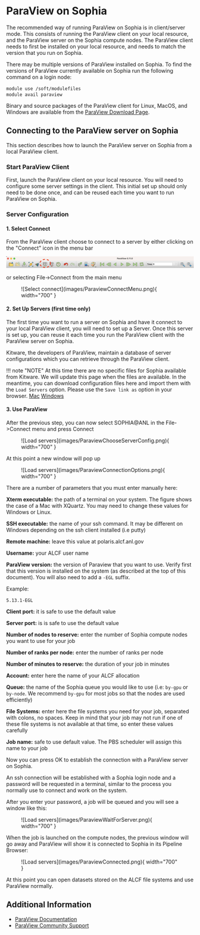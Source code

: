 # ParaView on Sophia

The recommended way of running ParaView on Sophia is in client/server mode. This consists of running the ParaView client on your local resource, and the ParaView server on the Sophia compute nodes. The ParaView client needs to first be installed on your local resource, and needs to match the version that you run on Sophia.

There may be multiple versions of ParaView installed on Sophia. To find the versions of ParaView currently available on Sophia run the following command on a login node: 
```
module use /soft/modulefiles
module avail paraview
```

Binary and source packages of the ParaView client for Linux, MacOS, and Windows are available from the [ParaView Download Page](https://www.paraview.org/download/). 

## Connecting to the ParaView server on Sophia
This section describes how to launch the ParaView server on Sophia from a local ParaView client.

### Start ParaView Client
First, launch the ParaView client on your local resource. You will need to configure some server settings in the client. This initial set up should only need to be done once, and can be reused each time you want to run ParaView on Sophia.

### Server Configuration

#### 1. Select Connect
From the ParaView client choose to connect to a server by either clicking on the "Connect" icon in the menu bar
 
![Connect icon](images/connect-icon.png) 

or selecting File->Connect from the main menu

<figure markdown>
  ![Select connect](images/ParaviewConnectMenu.png){ width="700" }
</figure>

#### 2. Set Up Servers (first time only)
The first time you want to run a server on Sophia and have it connect to your local ParaView client, you will need to set up a Server. Once this server is set up, you can reuse it each time you run the ParaView client with the ParaView server on Sophia.

Kitware, the developers of ParaView, maintain a database of server configurations which you can retrieve through the ParaView client.

!!! note "NOTE"
    At this time there are no specific files for Sophia available from Kitware. We will update this page when the files are available. In the meantime, you can download configuration files here and import them with the `Load Servers` option. Please use the `Save link as` option in your browser. [Mac](serverfiles/sophia.pvsc) [Windows](serverfiles/windowsToSophia.pvsc)
 

<!--
<figure markdown>
  ![Load servers](images/ParaviewFetchServers.png){ width="700" }
</figure>
-->




#### 3. Use ParaView

After the previous step, you can now select SOPHIA@ANL in the File->Connect menu and press Connect

<figure markdown>
  ![Load servers](images/ParaviewChooseServerConfig.png){ width="700" }
</figure>

At this point a new window will pop up

<figure markdown>
  ![Load servers](images/ParaviewConnectionOptions.png){ width="700" }
</figure>

There are a number of parameters that you must enter manually here:

**Xterm executable:** the path of a terminal on your system. The figure shows the case of a Mac with XQuartz. You may need to change these values for Windows or Linux.

**SSH executable:** the name of your ssh command. It may be different on Windows depending on the ssh client installed (i.e putty)

**Remote machine:** leave this value at polaris.alcf.anl.gov

**Username:** your ALCF user name

**ParaView version:** the version of Paraview that you want to use. Verify first that this version is installed on the system (as described at the top of this document). You will also need to add a `-EGL` suffix.

Example:
```
5.13.1-EGL
```

**Client port:** it is safe to use the default value

**Server port:** is is safe to use the default value

**Number of nodes to reserve:** enter the number of Sophia compute nodes you want to use for your job

**Number of ranks per node:** enter the number of ranks per node

**Number of minutes to reserve:** the duration of your job in minutes

**Account:** enter here the name of your ALCF allocation

**Queue:** the name of the Sophia queue you would like to use (i.e: `by-gpu` or `by-node`. We recommend `by-gpu` for most jobs so that the nodes are used efficiently)

**File Systems:** enter here the file systems you need for your job, separated with colons, no spaces. Keep in mind that your job may not run if one of these file systems is not available at that time, so enter these values carefully

**Job name:** safe to use default value. The PBS scheduler will assign this name to your job

Now you can press OK to establish the connection with a ParaView server on Sophia.

An ssh connection will be established with a Sophia login node and a password will be requested in a terminal, similar to the process you normally use to connect and work on the system.

After you enter your password, a job will be queued and you will see a window like this:

<figure markdown>
  ![Load servers](images/ParaviewWaitForServer.png){ width="700" }
</figure>

When the job is launched on the compute nodes, the previous window will go away and ParaView will show it is connected to Sophia in its Pipeline Browser:

<figure markdown>
  ![Load servers](images/ParaviewConnected.png){ width="700" }
</figure>

At this point you can open datasets stored on the ALCF file systems and use ParaView normally.

## Additional Information
- [ParaView Documentation](https://docs.paraview.org/en/latest/)
- [ParaView Community Support](https://discourse.paraview.org/)
